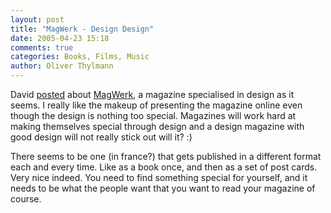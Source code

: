 ```yaml
---
layout: post
title: "MagWerk - Design Design"
date: 2005-04-23 15:18
comments: true
categories: Books, Films, Music
author: Oliver Thylmann
---
```



David [posted](http://hibiya.blogg.de/eintrag.php?id=12) about [MagWerk](http://www.magwerk.com/mag.php?magazine=encore&amp;language=en), a magazine specialised in design as it seems. I really like the makeup of presenting the magazine online even though the design is nothing too special. Magazines will work hard at making themselves special through design and a design magazine with good design will not really stick out will it? :) 

There seems to be one (in france?) that gets published in a different format each and every time. Like as a book once, and then as a set of post cards. Very nice indeed. You need to find something special for yourself, and it needs to be what the people want that you want to read your magazine of course.

